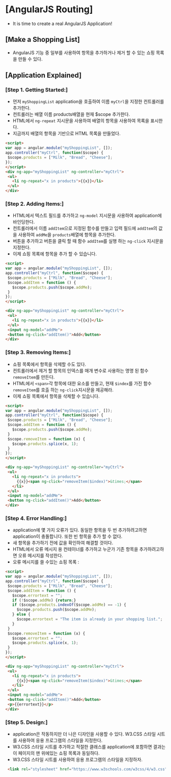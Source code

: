 # [AngularJS Routing]
 - It is time to create a real AngularJS Application!

## [Make a Shopping List]
 - AngularJS 기능 중 일부를 사용하여 항목을 추가하거나 제거 할 수 있는 쇼핑 목록을 만들 수 있다.


## [Application Explained]

### [Step 1. Getting Started:]
 - 먼저 `myShoppingList` application을 호출하여 이름 `myCtrl`을 지정한 컨트롤러를 추가한다.
 - 컨트롤러는 배열 이름 products배열을 현재 $scope 추가한다.
 - HTML에서 `ng-repeat` 지시문을 사용하여 배열의 항목을 사용하여 목록을 표시한다.
 - 지금까지 배열의 항목을 기반으로 HTML 목록을 만들었다.
~~~HTML
<script>
var app = angular.module("myShoppingList", []);
app.controller("myCtrl", function($scope) {
 $scope.products = ["Milk", "Bread", "Cheese"];
});
</script>
<div ng-app="myShoppingList" ng-controller="myCtrl">
 <ul>
   <li ng-repeat="x in products">{{x}}</li>
 </ul>
</div>
~~~

### [Step 2. Adding Items:]
 - HTML에서 텍스트 필드를 추가하고 `ng-model` 지시문을 사용하여 application에 바인딩한다.
 - 컨트롤러에서 이름 `addItem`으로 지정된 함수를 만들고 입력 필드에 `addItem`의 값을 사용하여 `addMe`을 `products`배열에 항목을 추가한다.
 - 버튼을 추가하고 버튼을 클릭 할 때 함수 `addItem`를 실행 하는 `ng-click` 지시문을 지정한다.
 - 이제 쇼핑 목록에 항목을 추가 할 수 있습니다.
~~~HTML
<script>
var app = angular.module("myShoppingList", []);
app.controller("myCtrl", function($scope) {
 $scope.products = ["Milk", "Bread", "Cheese"];
 $scope.addItem = function () {
   $scope.products.push($scope.addMe);
 }
});
</script>

<div ng-app="myShoppingList" ng-controller="myCtrl">
 <ul>
   <li ng-repeat="x in products">{{x}}</li>
 </ul>
 <input ng-model="addMe">
 <button ng-click="addItem()">Add</button>
</div>
~~~

### [Step 3. Removing Items:]
 - 쇼핑 목록에서 항목을 삭제할 수도 있다.
 - 컨트롤러에서 제거 할 항목의 인덱스를 매개 변수로 사용하는 명명 된 함수 `removeItem`를 만든다.
 - HTML에서 `<span>`각 항목에 대한 요소를 만들고, 현재 `$index`를 가진 함수 `removeItem`를 호출 하는 `ng-click`지시문을 제공해라.
 - 이제 쇼핑 목록에서 항목을 삭제할 수 있습니다.
~~~HTML
<script>
var app = angular.module("myShoppingList", []);
app.controller("myCtrl", function($scope) {
 $scope.products = ["Milk", "Bread", "Cheese"];
 $scope.addItem = function () {
   $scope.products.push($scope.addMe);
 }
 $scope.removeItem = function (x) {
   $scope.products.splice(x, 1);
 }
});
</script>

<div ng-app="myShoppingList" ng-controller="myCtrl">
 <ul>
   <li ng-repeat="x in products">
     {{x}}<span ng-click="removeItem($index)">&times;</span>
   </li>
 </ul>
 <input ng-model="addMe">
 <button ng-click="addItem()">Add</button>
</div>
~~~

### [Step 4. Error Handling:]
 - application에 몇 가지 오류가 있다. 동일한 항목을 두 번 추가하려고하면 application이 충돌합니다. 또한 빈 항목을 추가 할 수 없다.
 - 새 항목을 추가하기 전에 값을 확인하여 해결할 것이다.
 - HTML에서 오류 메시지 용 컨테이너를 추가하고 누군가 기존 항목을 추가하려고하면 오류 메시지를 작성한다.
 - 오류 메시지를 쓸 수있는 쇼핑 목록 :

~~~HTML
<script>
var app = angular.module("myShoppingList", []);
app.controller("myCtrl", function($scope) {
 $scope.products = ["Milk", "Bread", "Cheese"];
 $scope.addItem = function () {
   $scope.errortext = "";
   if (!$scope.addMe) {return;}
   if ($scope.products.indexOf($scope.addMe) == -1) {
     $scope.products.push($scope.addMe);
   } else {
     $scope.errortext = "The item is already in your shopping list.";
   }
 }
 $scope.removeItem = function (x) {
   $scope.errortext = "";
   $scope.products.splice(x, 1);
 }
});
</script>

<div ng-app="myShoppingList" ng-controller="myCtrl">
 <ul>
   <li ng-repeat="x in products">
     {{x}}<span ng-click="removeItem($index)">&times;</span>
   </li>
 </ul>
 <input ng-model="addMe">
 <button ng-click="addItem()">Add</button>
 <p>{{errortext}}</p>
</div>
~~~

### [Step 5. Design:]
 - application은 작동하지만 더 나은 디자인을 사용할 수 있다. W3.CSS 스타일 시트를 사용하여 응용 프로그램의 스타일을 지정한다.
 - W3.CSS 스타일 시트를 추가하고 적절한 클래스를 application에 포함하면 결과는 이 페이지의 맨 위에있는 쇼핑 목록과 동일하다.
 - W3.CSS 스타일 시트를 사용하여 응용 프로그램의 스타일을 지정하자.
~~~HTML
 <link rel="stylesheet" href="https://www.w3schools.com/w3css/4/w3.css">
~~~
